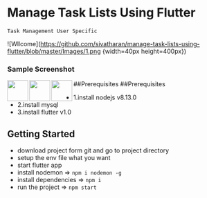 # Manage Task Lists Using Flutter
    Task Management User Specific 

![Wllcome](https://github.com/sivatharan/manage-task-lists-using-flutter/blob/master/Images/1.png  {width=40px height=400px})

### Sample Screenshot
<a href="url"><img src="https://github.com/sivatharan/manage-task-lists-using-flutter/blob/master/Images/1.png" align="left" height="48" width="48" ></a>

<a href="url"><img src="https://github.com/sivatharan/manage-task-lists-using-flutter/blob/master/Images/1.png" align="left" height="48" width="48" ></a>

<a href="url"><img src="https://github.com/sivatharan/manage-task-lists-using-flutter/blob/master/Images/1.png" align="left" height="48" width="48" ></a>
##Prerequisites
##Prerequisites
- 1.install nodejs v8.13.0
- 2.install mysql
- 3.install flutter v1.0


## Getting Started
- download project form git and go to project directory
- setup the env file what you want
- start flutter app
- install nodemon => `npm i nodemon -g`
- install dependencies => `npm i`
- run the project => `npm start`
